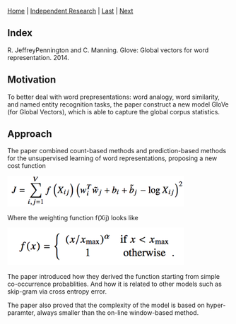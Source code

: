 [Home](https://clojia.github.io/) | [Independent Research](https://clojia.github.io/independent_research/) | [Last](https://clojia.github.io/independent_research/2018-09-IR-grConv) | [Next](https://clojia.github.io/independent_research/2018-09-IR-MT-Attention)

## Index
R. JeffreyPennington and C. Manning. Glove: Global vectors
for word representation. 2014.

## Motivation

To better deal with word prepresentations: word analogy, word similarity, and named entity recognition tasks, the paper construct a new model GloVe (for Global Vectors), which is able to capture the global corpus statistics. 

## Approach

The paper combined count-based methods and prediction-based methods for the unsupervised learning of word representations, proposing a new cost function

<img src="images/GloVe.png" width="400"> 

Where the weighting function f(Xij) looks like

<img src="images/glove_weighting.png" width="400"> 

The paper introduced how they derived the function starting from simple co-occurrence probablities. And how it is related to other models such as skip-gram via cross entropy error. 

The paper also proved that the complexity of the model is based on hyper-paramter, always smaller than the on-line window-based method.
